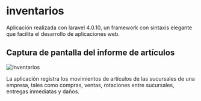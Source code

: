 # inventarios

Aplicación realizada con laravel 4.0.10, un framework con sintaxis elegante que facilita el desarrollo de aplicaciones web.

## Captura de pantalla del informe de artículos
![Inventarios](http://fc03.deviantart.net/fs71/f/2014/223/8/d/inventarios_by_danielromeroauk-d7usgrz.png "Inventarios")

La aplicación registra los movimientos de artículos de las sucursales de una empresa, tales como compras, ventas, rotaciones entre sucursales, entregas inmediatas y daños.

